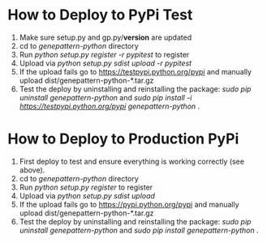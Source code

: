 # How to Deploy to PyPi Test

1. Make sure setup.py and gp.py/__version__ are updated
2. cd to *genepattern-python* directory
3. Run *python setup.py register -r pypitest* to register
4. Upload via *python setup.py sdist upload -r pypitest*
5. If the upload fails go to https://testpypi.python.org/pypi and manually upload dist/genepattern-python-*.tar.gz
6. Test the deploy by uninstalling and reinstalling the package: *sudo pip uninstall genepattern-python* and *sudo pip install -i https://testpypi.python.org/pypi genepattern-python* .

# How to Deploy to Production PyPi

1. First deploy to test and ensure everything is working correctly (see above).
2. cd to *genepattern-python* directory
3. Run *python setup.py register* to register
4. Upload via *python setup.py sdist upload*
5. If the upload fails go to https://pypi.python.org/pypi and manually upload dist/genepattern-python-*.tar.gz
6. Test the deploy by uninstalling and reinstalling the package: *sudo pip uninstall genepattern-python* and *sudo pip install genepattern-python* .

